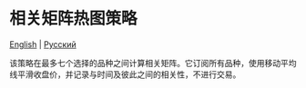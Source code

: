 # 相关矩阵热图策略
[English](README.md) | [Русский](README_ru.md)

该策略在最多七个选择的品种之间计算相关矩阵。它订阅所有品种，使用移动平均线平滑收盘价，并记录与时间及彼此之间的相关性，不进行交易。

